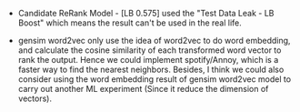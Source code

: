 * Candidate ReRank Model - [LB 0.575] used the "Test Data Leak - LB Boost"
which means the result can't be used in the real life.


* gensim word2vec only use the idea of word2vec to do word embedding, and calculate the cosine similarity 
of each transformed word vector to rank the output. Hence we could implement spotify/Annoy, which is a 
faster way to find the nearest neighbors. Besides, I think we could also consider using the word embedding result 
of gensim word2vec model to carry out another ML experiment (Since it reduce the dimension of vectors).

